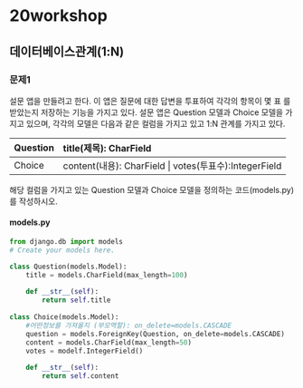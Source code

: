 # 20workshop

## 데이터베이스관계(1:N)

### 문제1

설문 앱을 만들려고 한다. 이 앱은 질문에 대한 답변을 투표하여 각각의 항목이 몇 표 를 받았는지 저장하는 기능을 가지고 있다. 설문 앱은 Question 모델과 Choice 모델을 가지고 있으며, 각각의 모델은 다음과 같은 컬럼을 가지고 있고 1:N 관계를 가지고 있다.

| Question | title(제목): CharField                                  |
| -------- | :------------------------------------------------------ |
| Choice   | content(내용): CharField  \| votes(투표수):IntegerField |

해당 컬럼을 가지고 있는 Question 모델과 Choice 모델을 정의하는 코드(models.py) 를 작성하시오.

#### models.py 

```python
from django.db import models
# Create your models here.

class Question(models.Model):
    title = models.CharField(max_length=100)
  
    def __str__(self):
        return self.title
        
class Choice(models.Model):
    #어떤정보를 가져올지 (부모역할): on_delete=models.CASCADE
    question = models.ForeignKey(Question, on_delete=models.CASCADE)
    content = models.CharField(max_length=50)
    votes = modelf.IntegerField()
    
    def __str__(self):
        return self.content
```

